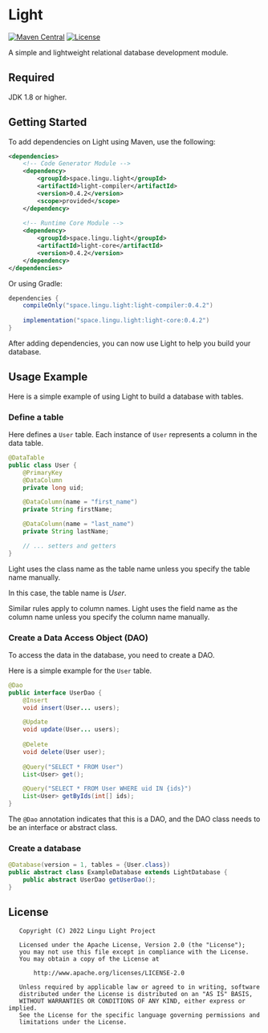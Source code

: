 # Light
[![Maven Central][mcBadge]][mcLink] [![License][liBadge]][liLink]

A simple and lightweight relational database development module.

## Required

JDK 1.8 or higher.

## Getting Started

To add dependencies on Light using Maven, use the following:
```xml
<dependencies>
    <!-- Code Generator Module -->
    <dependency>
        <groupId>space.lingu.light</groupId>
        <artifactId>light-compiler</artifactId>
        <version>0.4.2</version>
        <scope>provided</scope>
    </dependency>
    
    <!-- Runtime Core Module -->
    <dependency>
        <groupId>space.lingu.light</groupId>
        <artifactId>light-core</artifactId>
        <version>0.4.2</version>
    </dependency>
</dependencies>
```
Or using Gradle: 
```groovy
dependencies {
    compileOnly("space.lingu.light:light-compiler:0.4.2")
  
    implementation("space.lingu.light:light-core:0.4.2")
}
```

After adding dependencies, you can now use Light to help you build your database.

## Usage Example

Here is a simple example of using Light to build a database with tables.

### Define a table

Here defines a `User` table.
Each instance of `User` represents a column in the data table.

```java
@DataTable
public class User {
    @PrimaryKey
    @DataColumn
    private long uid;

    @DataColumn(name = "first_name")
    private String firstName;

    @DataColumn(name = "last_name")
    private String lastName;

    // ... setters and getters
}
```

Light uses the class name as the table name unless you specify the table name manually.

In this case, the table name is _User_.

Similar rules apply to column names. Light uses the field name as the column name 
unless you specify the column name manually.

### Create a Data Access Object (DAO)

To access the data in the database, you need to create a DAO.

Here is a simple example for the `User` table.

```java
@Dao
public interface UserDao {
    @Insert
    void insert(User... users);

    @Update
    void update(User... users);
    
    @Delete
    void delete(User user);
    
    @Query("SELECT * FROM User")
    List<User> get();

    @Query("SELECT * FROM User WHERE uid IN {ids}")
    List<User> getByIds(int[] ids);
}
```

The `@Dao` annotation indicates that this is a DAO, 
and the DAO class needs to be an interface or abstract class.

### Create a database

```java
@Database(version = 1, tables = {User.class})
public abstract class ExampleDatabase extends LightDatabase {
    public abstract UserDao getUserDao();
}
```

## License

```text
   Copyright (C) 2022 Lingu Light Project

   Licensed under the Apache License, Version 2.0 (the "License");
   you may not use this file except in compliance with the License.
   You may obtain a copy of the License at

       http://www.apache.org/licenses/LICENSE-2.0

   Unless required by applicable law or agreed to in writing, software
   distributed under the License is distributed on an "AS IS" BASIS,
   WITHOUT WARRANTIES OR CONDITIONS OF ANY KIND, either express or implied.
   See the License for the specific language governing permissions and
   limitations under the License.
```

[liBadge]: https://img.shields.io/github/license/Roll-W/light?color=569cd6&style=flat-square
[liLink]: https://github.com/Roll-W/light/blob/master/LICENSE
[mcBadge]: https://img.shields.io/maven-central/v/space.lingu.light/light-parent?style=flat-square
[mcLink]: https://search.maven.org/search?q=g:space.lingu.light
